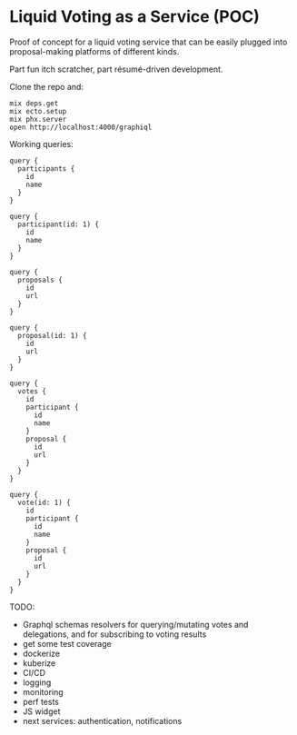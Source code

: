 # Liquid Voting as a Service (POC)

Proof of concept for a liquid voting service that can be easily plugged into proposal-making platforms of different kinds.

Part fun itch scratcher, part résumé-driven development.

Clone the repo and:

```
mix deps.get
mix ecto.setup
mix phx.server
open http://localhost:4000/graphiql
```

Working queries:

```
query {
  participants {
    id
    name
  }
}

query {
  participant(id: 1) {
    id
    name
  }
}

query {
  proposals {
    id
    url
  }
}

query {
  proposal(id: 1) {
    id
    url
  }
}

query {
  votes {
    id
    participant {
      id
      name
    }
    proposal {
      id
      url
    }
  }
}

query {
  vote(id: 1) {
    id
    participant {
      id
      name
    }
    proposal {
      id
      url
    }
  }
}
```

TODO:

* Graphql schemas resolvers for querying/mutating votes and delegations, and for subscribing to voting results
* get some test coverage
* dockerize
* kuberize
* CI/CD
* logging
* monitoring
* perf tests
* JS widget
* next services: authentication, notifications
